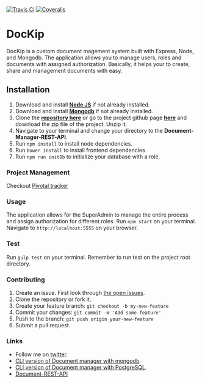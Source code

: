 [![Travis Ci](https://img.shields.io/travis/andela-rekemezie/Document-Management-System/develop.svg)](https://travis-ci.org/andela-rekemezie/Document-Management-System)
[![Coveralls](https://img.shields.io/coveralls/andela-rekemezie/Document-Management-System/develop.svg)](https://coveralls.io/github/andela-rekemezie/Document-Management-System)
# DocKip

DocKip is a custom document magement system built with Express, Node, and Mongodb. The application allows you to manage users, roles and documents with assigned authorization. Basically, it helps your to create, share and management documents with easy. 

## Installation

1. Download and install [**Node JS**](https://nodejs.org/en/) if not already installed.
2. Download and install [**Mongodb**](https://www.mongodb.org/downloads/) if not already installed.
3. Clone the [**repository here**](hhttps://github.com/andela-rekemezie/Document-Management-System.git) or go to the project github page [**here**](https://github.com/andela-rekemezie/Document-Management-System) and download the zip file of the project. Unzip it.
4. Navigate to your terminal and change your directory to the **Document-Manager-REST-API**.
5. Run `npm install` to install node dependencies.
6. Run `bower install` to install frontend dependencies
7. Run `npm run initDb` to initialize your database with a role.

### Project Management
Checkout [Pivotal tracker](https://www.pivotaltracker.com/n/projects/1515820)

### Usage
The application allows for the SuperAdmin to manage the entire process and assign authorization for different roles.
Run `npm start` on your terminal.
Navigate to `http://localhost:5555` on your browser.

### Test
Run `gulp test` on your terminal. Remember to  run test on the project root directory.

### Contributing
1. Create an issue. First look through [the open issues](https://github.com/andela-rekemezie/Document-Management-System/issues).
2. Clone the repository or fork it.
3. Create your feature branch: `git checkout -b my-new-feature`
5. Commit your changes: `git commit -m 'Add some feature'`
4. Push to the branch: `git push origin your-new-feature`
5. Submit a pull request.

###  Links
* Follow me on [twitter](https://twitter.com/EkemezieRowland).
* [CLI version of Document manager with mongodb](https://github.com/andela-rekemezie/DMS-Mongoose).
* [CLI version of Document manager with PostgreSQL](https://github.com/andela-rekemezie/DMS-Sequelize).
* [Document-REST-API](https://github.com/andela-rekemezie/Document-Manager-REST-API)